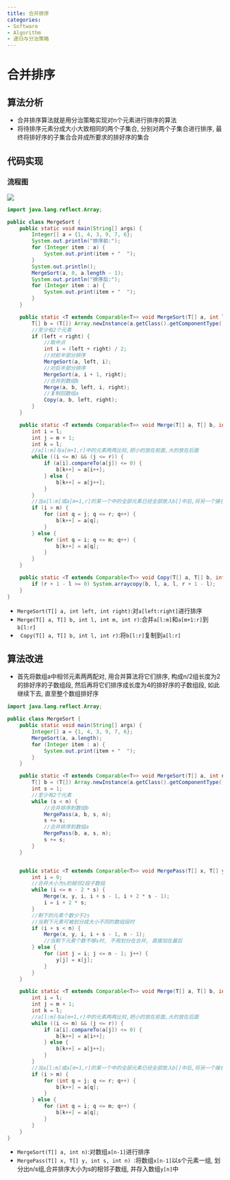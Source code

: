 ```yaml
---
title: 合并排序
categories:
- Software
- Algorithm
- 递归与分治策略
---
```

# 合并排序

## 算法分析

- 合并排序算法就是用分治策略实现对n个元素进行排序的算法
- 将待排序元素分成大小大致相同的两个子集合, 分别对两个子集合进行排序, 最终将排好序的子集合合并成所要求的排好序的集合

## 代码实现

### 流程图

![](https://raw.githubusercontent.com/LuShan123888/Files/main/Pictures/2020-12-10-2020-11-08-Flowchart-4824882.svg)

```java
import java.lang.reflect.Array;

public class MergeSort {
    public static void main(String[] args) {
        Integer[] a = {1, 4, 3, 9, 7, 6};
        System.out.println("排序前:");
        for (Integer item : a) {
            System.out.print(item + "  ");
        }
        System.out.println();
        MergeSort(a, 0, a.length - 1);
        System.out.println("排序后:");
        for (Integer item : a) {
            System.out.print(item + "  ");
        }
    }

    public static <T extends Comparable<T>> void MergeSort(T[] a, int left, int right) {
        T[] b = (T[]) Array.newInstance(a.getClass().getComponentType(), a.length);
        //至少有2个元素
        if (left < right) {
            //取中点
            int i = (left + right) / 2;
            //对前半部分排序
            MergeSort(a, left, i);
            //对后半部分排序
            MergeSort(a, i + 1, right);
            //合并到数组b
            Merge(a, b, left, i, right);
            //复制回数组a
            Copy(a, b, left, right);
        }
    }

    public static <T extends Comparable<T>> void Merge(T[] a, T[] b, int l, int m, int r) {
        int i = l;
        int j = m + 1;
        int k = l;
        //a[l:m]与a[m+1,r]中的元素两两比较,把小的放在前面,大的放在后面
        while ((i <= m) && (j <= r)) {
            if (a[i].compareTo(a[j]) <= 0) {
                b[k++] = a[i++];
            } else {
                b[k++] = a[j++];
            }
        }
        //当a[l:m]或a[m+1,r]的某一个中的全部元素已经全部放入b[]中后,将另一个接在b[]的最后
        if (i > m) {
            for (int q = j; q <= r; q++) {
                b[k++] = a[q];
            }
        } else {
            for (int q = i; q <= m; q++) {
                b[k++] = a[q];
            }
        }
    }

    public static <T extends Comparable<T>> void Copy(T[] a, T[] b, int l, int r) {
        if (r + 1 - l >= 0) System.arraycopy(b, l, a, l, r + 1 - l);
    }
}

```

- `MergeSort(T[] a, int left, int right)`:对`a[left:right]`进行排序
- `Merge(T[] a, T[] b, int l, int m, int r)`:合并`a[l:m]`和`a[m+1:r]`到`b[l:r]`
- ` Copy(T[] a, T[] b, int l, int r)`:将`b[l:r]`复制到`a[l:r]`

## 算法改进

- 首先将数组a中相邻元素两两配对, 用合并算法将它们排序, 构成n/2组长度为2的排好序的子数组段, 然后再将它们排序成长度为4的排好序的子数组段, 如此继续下去, 直至整个数组排好序

```java
import java.lang.reflect.Array;

public class MergeSort {
    public static void main(String[] args) {
        Integer[] a = {1, 4, 3, 9, 7, 6};
        MergeSort(a, a.length);
        for (Integer item : a) {
            System.out.print(item + "  ");
        }
    }

    public static <T extends Comparable<T>> void MergeSort(T[] a, int n) {
        T[] b = (T[]) Array.newInstance(a.getClass().getComponentType(), a.length);
        int s = 1;
        //至少有2个元素
        while (s < n) {
            //合并排序到数组b
            MergePass(a, b, s, n);
            s += s;
            //合并排序到数组a
            MergePass(b, a, s, n);
            s += s;
        }
    }


    public static <T extends Comparable<T>> void MergePass(T[] x, T[] y, int s, int n) {
        int i = 0;
        //合并大小为s的相邻2段子数组
        while (i <= n - 2 * s) {
            Merge(x, y, i, i + s - 1, i + 2 * s - 1);
            i = i + 2 * s;
        }
        //剩下的元素个数少于2s
        //当剩下元素可被划分成大小不同的数组段时
        if (i + s < n) {
            Merge(x, y, i, i + s - 1, n - 1);
            //当剩下元素个数不够s时, 不用划分在合并, 直接加在最后
        } else {
            for (int j = i; j <= n - 1; j++) {
                y[j] = x[j];
            }
        }
    }

    public static <T extends Comparable<T>> void Merge(T[] a, T[] b, int l, int m, int r) {
        int i = l;
        int j = m + 1;
        int k = l;
        //a[l:m]与a[m+1,r]中的元素两两比较,把小的放在前面,大的放在后面
        while ((i <= m) && (j <= r)) {
            if (a[i].compareTo(a[j]) <= 0) {
                b[k++] = a[i++];
            } else {
                b[k++] = a[j++];
            }
        }
        //当a[l:m]或a[m+1,r]的某一个中的全部元素已经全部放入b[]中后,将另一个接在b[]的最后
        if (i > m) {
            for (int q = j; q <= r; q++) {
                b[k++] = a[q];
            }
        } else {
            for (int q = i; q <= m; q++) {
                b[k++] = a[q];
            }
        }
    }
}
```

- `MergeSort(T[] a, int n)`:对数组`a[n-1]`进行排序
- `MergePass(T[] x, T[] y, int s, int n) `:将数组`x[n-1]`以s个元素一组, 划分出n/s组,合并排序大小为s的相邻子数组, 并存入数组`y[n]`中